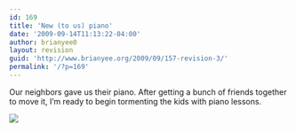 ```yaml
---
id: 169
title: 'New (to us) piano'
date: '2009-09-14T11:13:22-04:00'
author: brianyee0
layout: revision
guid: 'http://www.brianyee.org/2009/09/157-revision-3/'
permalink: '/?p=169'
---
```


Our neighbors gave us their piano. After getting a bunch of friends together to move it, I’m ready to begin tormenting the kids with piano lessons.

[![](https://i0.wp.com/www.brianyee.org/wp-content/uploads/2009/09/l_1600_1200_E0EB0187-4AAB-4AA0-841F-0C26E64F448F.jpeg?resize=300%2C225)](https://i0.wp.com/www.brianyee.org/wp-content/uploads/2009/09/l_1600_1200_E0EB0187-4AAB-4AA0-841F-0C26E64F448F.jpeg)
